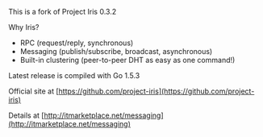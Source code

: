 This is a fork of Project Iris 0.3.2

Why Iris?

- RPC (request/reply, synchronous)
- Messaging (publish/subscribe, broadcast, asynchronous)
- Built-in clustering (peer-to-peer DHT as easy as one command!)

Latest release is compiled with Go 1.5.3

Official site at [https://github.com/project-iris](https://github.com/project-iris)

Details at [http://itmarketplace.net/messaging](http://itmarketplace.net/messaging)
